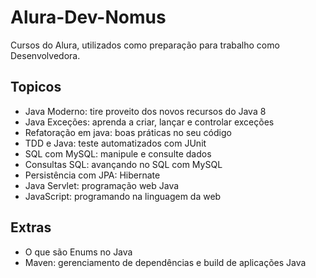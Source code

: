 # Alura-Dev-Nomus
Cursos do Alura, utilizados como preparação para trabalho como Desenvolvedora.

## Topicos 
- Java Moderno: tire proveito dos novos recursos do Java 8
- Java Exceções: aprenda a criar, lançar e controlar exceções
- Refatoração em java: boas práticas no seu código
- TDD e Java: teste automatizados com JUnit 
- SQL com MySQL: manipule e consulte dados
- Consultas SQL: avançando no SQL com MySQL
- Persistência com JPA: Hibernate
- Java Servlet: programação web Java
- JavaScript: programando na linguagem da web

## Extras
- O que são Enums no Java
- Maven: gerenciamento de dependências e build de aplicações Java
